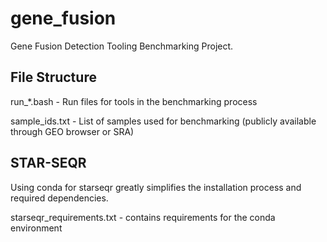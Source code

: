 # gene_fusion
Gene Fusion Detection Tooling Benchmarking Project.

## File Structure
run_*.bash - Run files for tools in the benchmarking process

sample_ids.txt - List of samples used for benchmarking (publicly available through GEO browser or SRA)

## STAR-SEQR

Using conda for starseqr greatly simplifies the installation process and required dependencies.

starseqr_requirements.txt - contains requirements for the conda environment
